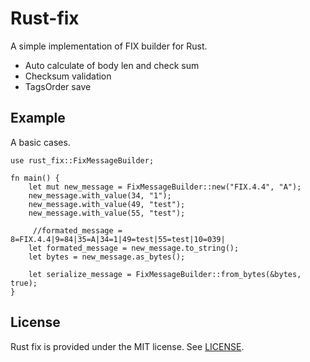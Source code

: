 # Rust-fix

A simple implementation of FIX builder for Rust.

- Auto calculate of body len and check sum
- Checksum validation
- TagsOrder save

## Example

A basic cases.

```rust,no_run
use rust_fix::FixMessageBuilder;

fn main() {
    let mut new_message = FixMessageBuilder::new("FIX.4.4", "A");
    new_message.with_value(34, "1");
    new_message.with_value(49, "test");
    new_message.with_value(55, "test");

     //formated_message = 8=FIX.4.4|9=84|35=A|34=1|49=test|55=test|10=039|
    let formated_message = new_message.to_string();
    let bytes = new_message.as_bytes();

    let serialize_message = FixMessageBuilder::from_bytes(&bytes, true);
}
```

## License

Rust fix is provided under the MIT license. See [LICENSE](LICENSE).